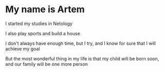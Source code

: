 # My name is Artem
I started my studies in Netology

I also play sports and build a house

I don't always have enough time, but I try, and I know for sure that I will achieve my goal

But the most wonderful thing in my life is that my child will be born soon, and our family will be one more person

